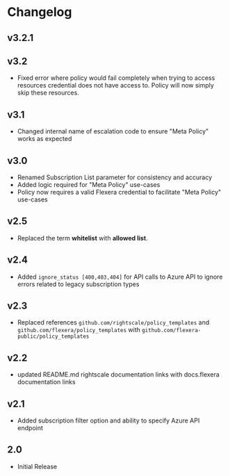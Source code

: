 # Changelog

## v3.2.1

## v3.2

- Fixed error where policy would fail completely when trying to access resources credential does not have access to. Policy will now simply skip these resources.

## v3.1

- Changed internal name of escalation code to ensure "Meta Policy" works as expected

## v3.0

- Renamed Subscription List parameter for consistency and accuracy
- Added logic required for "Meta Policy" use-cases
- Policy now requires a valid Flexera credential to facilitate "Meta Policy" use-cases

## v2.5

- Replaced the term **whitelist** with **allowed list**.

## v2.4

- Added `ignore_status [400,403,404]` for API calls to Azure API to ignore errors related to legacy subscription types

## v2.3

- Replaced references `github.com/rightscale/policy_templates` and `github.com/flexera/policy_templates` with `github.com/flexera-public/policy_templates`

## v2.2

- updated README.md rightscale documentation links with docs.flexera documentation links

## v2.1

- Added subscription filter option and ability to specify Azure API endpoint

## 2.0

- Initial Release
